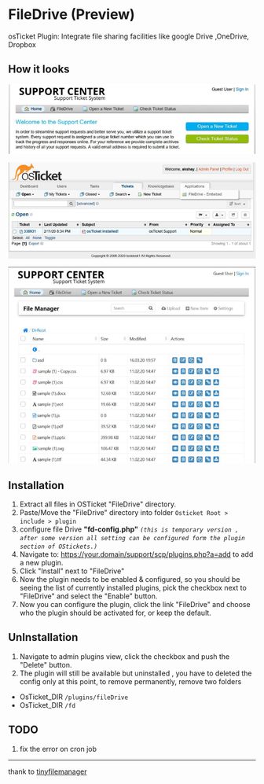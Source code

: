 
# FileDrive (Preview)
osTicket Plugin: Integrate file sharing facilities like google Drive ,OneDrive, Dropbox
  

## How it looks
![guest](Preview/guest.jpg)
  
![menu](Preview/menu.jpg)
  
![staff_admin](Preview/staff_admin.jpg)
 
  
## Installation
1. Extract all files in OSTicket "FileDrive" directory.
2. Paste/Move the "FileDrive" directory into folder ``Osticket Root > include > plugin ``
2. configure file Drive **"fd-config.php"**  _`(this is temporary version , after some version all setting can be configured form the plugin section of OStickets.)`_
3. Navigate to: https://your.domain/support/scp/plugins.php?a=add to add a new plugin.
4. Click "Install" next to "FileDrive"
5. Now the plugin needs to be enabled & configured, so you should be seeing the list of currently installed plugins, pick the checkbox next to "FileDrive" and select the "Enable" button.
6. Now you can configure the plugin, click the link "FileDrive" and choose who the plugin should be activated for, or keep the default.

## UnInstallation
1. Navigate to admin plugins view, click the checkbox and push the "Delete" button.
2. The plugin will still be available but uninstalled , you have to deleted the config only at this point, to remove permanently, remove two folders
* OsTicket_DIR `/plugins/fileDrive`
* OsTicket_DIR `/fd`

    
## TODO
1. fix the error on cron job

---
thank to [tinyfilemanager](https://github.com/prasathmani/tinyfilemanager)
